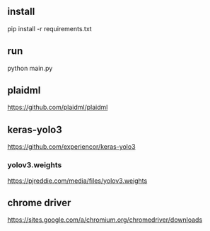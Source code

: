 ## install
pip install -r requirements.txt
## run
python main.py
## plaidml
https://github.com/plaidml/plaidml
## keras-yolo3
https://github.com/experiencor/keras-yolo3
### yolov3.weights
https://pjreddie.com/media/files/yolov3.weights
## chrome driver
https://sites.google.com/a/chromium.org/chromedriver/downloads